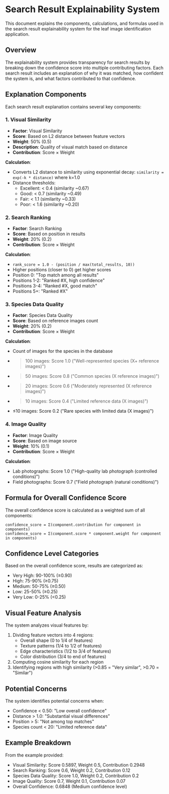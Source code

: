 # Search Result Explainability System

This document explains the components, calculations, and formulas used in the search result explainability system for the leaf image identification application.

## Overview

The explainability system provides transparency for search results by breaking down the confidence score into multiple contributing factors. Each search result includes an explanation of why it was matched, how confident the system is, and what factors contributed to that confidence.

## Explanation Components

Each search result explanation contains several key components:

### 1. Visual Similarity

- **Factor**: Visual Similarity
- **Score**: Based on L2 distance between feature vectors
- **Weight**: 50% (0.5)
- **Description**: Quality of visual match based on distance
- **Contribution**: Score × Weight

**Calculation**:

- Converts L2 distance to similarity using exponential decay: `similarity = exp(-k * distance)` where k=1.0
- Distance thresholds:
  - Excellent: < 0.4 (similarity ~0.67)
  - Good: < 0.7 (similarity ~0.49)
  - Fair: < 1.1 (similarity ~0.33)
  - Poor: < 1.6 (similarity ~0.20)

### 2. Search Ranking

- **Factor**: Search Ranking
- **Score**: Based on position in results
- **Weight**: 20% (0.2)
- **Contribution**: Score × Weight

**Calculation**:

- `rank_score = 1.0 - (position / max(total_results, 10))`
- Higher positions (closer to 0) get higher scores
- Position 0: "Top match among all results"
- Positions 1-2: "Ranked #X, high confidence"
- Positions 3-4: "Ranked #X, good match"
- Positions 5+: "Ranked #X"

### 3. Species Data Quality

- **Factor**: Species Data Quality
- **Score**: Based on reference images count
- **Weight**: 20% (0.2)
- **Contribution**: Score × Weight

**Calculation**:

- Count of images for the species in the database
- > 100 images: Score 1.0 ("Well-represented species (X+ reference images)")
- > 50 images: Score 0.8 ("Common species (X reference images)")
- > 20 images: Score 0.6 ("Moderately represented (X reference images)")
- > 10 images: Score 0.4 ("Limited reference data (X images)")
- ≤10 images: Score 0.2 ("Rare species with limited data (X images)")

### 4. Image Quality

- **Factor**: Image Quality
- **Score**: Based on image source
- **Weight**: 10% (0.1)
- **Contribution**: Score × Weight

**Calculation**:

- Lab photographs: Score 1.0 ("High-quality lab photograph (controlled conditions)")
- Field photographs: Score 0.7 ("Field photograph (natural conditions)")

## Formula for Overall Confidence Score

The overall confidence score is calculated as a weighted sum of all components:

```
confidence_score = Σ(component.contribution for component in components)
confidence_score = Σ(component.score * component.weight for component in components)
```

## Confidence Level Categories

Based on the overall confidence score, results are categorized as:

- Very High: 90-100% (≥0.90)
- High: 75-90% (≥0.75)
- Medium: 50-75% (≥0.50)
- Low: 25-50% (≥0.25)
- Very Low: 0-25% (<0.25)

## Visual Feature Analysis

The system analyzes visual features by:

1. Dividing feature vectors into 4 regions:
   - Overall shape (0 to 1/4 of features)
   - Texture patterns (1/4 to 1/2 of features)
   - Edge characteristics (1/2 to 3/4 of features)
   - Color distribution (3/4 to end of features)
2. Computing cosine similarity for each region
3. Identifying regions with high similarity (>0.85 = "Very similar", >0.70 = "Similar")

## Potential Concerns

The system identifies potential concerns when:

- Confidence < 0.50: "Low overall confidence"
- Distance > 1.0: "Substantial visual differences"
- Position > 5: "Not among top matches"
- Species count < 20: "Limited reference data"

## Example Breakdown

From the example provided:

- Visual Similarity: Score 0.5897, Weight 0.5, Contribution 0.2948
- Search Ranking: Score 0.6, Weight 0.2, Contribution 0.12
- Species Data Quality: Score 1.0, Weight 0.2, Contribution 0.2
- Image Quality: Score 0.7, Weight 0.1, Contribution 0.07
- Overall Confidence: 0.6848 (Medium confidence level)
